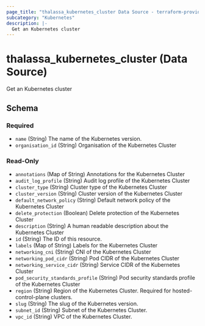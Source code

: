 ```yaml
---
page_title: "thalassa_kubernetes_cluster Data Source - terraform-provider-thalassa"
subcategory: "Kubernetes"
description: |-
  Get an Kubernetes cluster
---
```


# thalassa_kubernetes_cluster (Data Source)

Get an Kubernetes cluster



<!-- schema generated by tfplugindocs -->
## Schema

### Required

- `name` (String) The name of the Kubernetes version.
- `organisation_id` (String) Organisation of the Kubernetes Cluster

### Read-Only

- `annotations` (Map of String) Annotations for the Kubernetes Cluster
- `audit_log_profile` (String) Audit log profile of the Kubernetes Cluster
- `cluster_type` (String) Cluster type of the Kubernetes Cluster
- `cluster_version` (String) Cluster version of the Kubernetes Cluster
- `default_network_policy` (String) Default network policy of the Kubernetes Cluster
- `delete_protection` (Boolean) Delete protection of the Kubernetes Cluster
- `description` (String) A human readable description about the Kubernetes Cluster
- `id` (String) The ID of this resource.
- `labels` (Map of String) Labels for the Kubernetes Cluster
- `networking_cni` (String) CNI of the Kubernetes Cluster
- `networking_pod_cidr` (String) Pod CIDR of the Kubernetes Cluster
- `networking_service_cidr` (String) Service CIDR of the Kubernetes Cluster
- `pod_security_standards_profile` (String) Pod security standards profile of the Kubernetes Cluster
- `region` (String) Region of the Kubernetes Cluster. Required for hosted-control-plane clusters.
- `slug` (String) The slug of the Kubernetes version.
- `subnet_id` (String) Subnet of the Kubernetes Cluster.
- `vpc_id` (String) VPC of the Kubernetes Cluster.